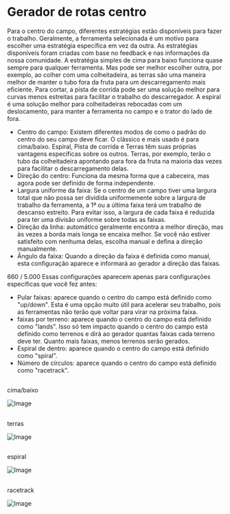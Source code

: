 # Gerador de rotas centro


Para o centro do campo, diferentes estratégias estão disponíveis para fazer o trabalho. Geralmente, a ferramenta selecionada é um motivo para escolher uma estratégia específica em vez da outra. As estratégias disponíveis foram criadas com base no feedback e nas informações da nossa comunidade.
A estratégia simples de cima para baixo funciona quase sempre para qualquer ferramenta. Mas pode ser melhor escolher outra, por exemplo, ao colher com uma colheitadeira, as terras são uma maneira melhor de manter o tubo fora da fruta para um descarregamento mais eficiente.
Para cortar, a pista de corrida pode ser uma solução melhor para curvas menos estreitas para facilitar o trabalho do descarregador.
A espiral é uma solução melhor para colheitadeiras rebocadas com um deslocamento, para manter a ferramenta no campo e o trator do lado de fora.



- Centro do campo: Existem diferentes modos de como o padrão do centro do seu campo deve ficar. O clássico e mais usado é para cima/baixo.
Espiral, Pista de corrida e Terras têm suas próprias vantagens específicas sobre os outros. Terras, por exemplo, terão o tubo da colheitadeira apontando para fora da fruta na maioria das vezes para facilitar o descarregamento delas.
- Direção do centro: Funciona da mesma forma que a cabeceira, mas agora pode ser definido de forma independente.
- Largura uniforme da faixa: Se o centro de um campo tiver uma largura total que não possa ser dividida uniformemente sobre a largura de trabalho da ferramenta, a 1ª ou a última faixa terá um trabalho de descanso estreito. Para evitar isso, a largura de cada faixa é reduzida para ter uma divisão uniforme sobre todas as faixas.
- Direção da linha: automático geralmente encontra a melhor direção, mas às vezes a borda mais longa se encaixa melhor. Se você não estiver satisfeito com nenhuma delas, escolha manual e defina a direção manualmente.
- Ângulo da faixa: Quando a direção da faixa é definida como manual, esta configuração aparece e informará ao gerador a direção das faixas.


660 / 5.000
Essas configurações aparecem apenas para configurações específicas que você fez antes:
- Pular faixas: aparece quando o centro do campo está definido como "up/down". Esta é uma opção muito útil para acelerar seu trabalho, pois as ferramentas não terão que voltar para virar na próxima faixa.
- faixas por terreno: aparece quando o centro do campo está definido como "lands". Isso só tem impacto quando o centro do campo está definido como terrenos e dirá ao gerador quantas faixas cada terreno deve ter. Quanto mais faixas, menos terrenos serão gerados.
- Espiral de dentro: aparece quando o centro do campo está definido como "spiral".
- Número de círculos: aparece quando o centro do campo está definido como "racetrack".


## 
cima/baixo


![Image](assets/imagesupdown_0_0_1024_591.png)

## 
terras


![Image](assets/imageslands_0_0_1024_599.png)

## 
espiral


![Image](assets/imagesspiral_0_0_1024_590.png)

## 
racetrack


![Image](assets/imagesracetrack_0_0_1024_589.png)

